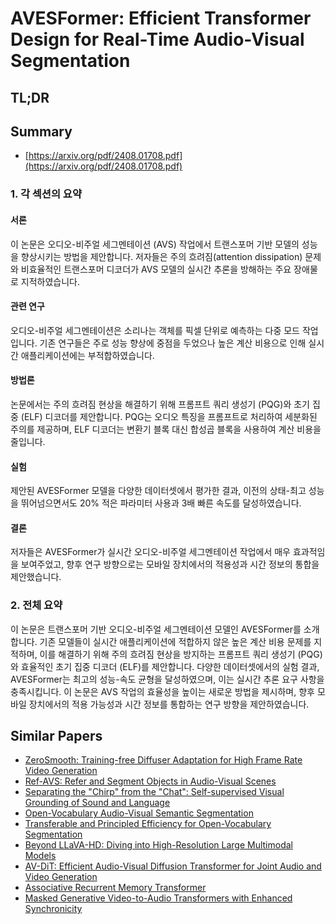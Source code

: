 # AVESFormer: Efficient Transformer Design for Real-Time Audio-Visual Segmentation
## TL;DR
## Summary
- [https://arxiv.org/pdf/2408.01708.pdf](https://arxiv.org/pdf/2408.01708.pdf)

### 1. 각 섹션의 요약

#### 서론
이 논문은 오디오-비주얼 세그멘테이션 (AVS) 작업에서 트랜스포머 기반 모델의 성능을 향상시키는 방법을 제안합니다. 저자들은 주의 흐려짐(attention dissipation) 문제와 비효율적인 트랜스포머 디코더가 AVS 모델의 실시간 추론을 방해하는 주요 장애물로 지적하였습니다.

#### 관련 연구
오디오-비주얼 세그멘테이션은 소리나는 객체를 픽셀 단위로 예측하는 다중 모드 작업입니다. 기존 연구들은 주로 성능 향상에 중점을 두었으나 높은 계산 비용으로 인해 실시간 애플리케이션에는 부적합하였습니다.

#### 방법론
논문에서는 주의 흐려짐 현상을 해결하기 위해 프롬프트 쿼리 생성기 (PQG)와 초기 집중 (ELF) 디코더를 제안합니다. PQG는 오디오 특징을 프롬프트로 처리하여 세분화된 주의를 제공하며, ELF 디코더는 변환기 블록 대신 합성곱 블록을 사용하여 계산 비용을 줄입니다.

#### 실험
제안된 AVESFormer 모델을 다양한 데이터셋에서 평가한 결과, 이전의 상태-최고 성능을 뛰어넘으면서도 20% 적은 파라미터 사용과 3배 빠른 속도를 달성하였습니다.

#### 결론
저자들은 AVESFormer가 실시간 오디오-비주얼 세그멘테이션 작업에서 매우 효과적임을 보여주었고, 향후 연구 방향으로는 모바일 장치에서의 적용성과 시간 정보의 통합을 제안했습니다.

### 2. 전체 요약

이 논문은 트랜스포머 기반 오디오-비주얼 세그멘테이션 모델인 AVESFormer를 소개합니다. 기존 모델들이 실시간 애플리케이션에 적합하지 않은 높은 계산 비용 문제를 지적하며, 이를 해결하기 위해 주의 흐려짐 현상을 방지하는 프롬프트 쿼리 생성기 (PQG)와 효율적인 초기 집중 디코더 (ELF)를 제안합니다. 다양한 데이터셋에서의 실험 결과, AVESFormer는 최고의 성능-속도 균형을 달성하였으며, 이는 실시간 추론 요구 사항을 충족시킵니다. 이 논문은 AVS 작업의 효율성을 높이는 새로운 방법을 제시하며, 향후 모바일 장치에서의 적용 가능성과 시간 정보를 통합하는 연구 방향을 제안하였습니다.

## Similar Papers
- [ZeroSmooth: Training-free Diffuser Adaptation for High Frame Rate Video Generation](2406.00908.md)
- [Ref-AVS: Refer and Segment Objects in Audio-Visual Scenes](2407.10957.md)
- [Separating the "Chirp" from the "Chat": Self-supervised Visual Grounding of Sound and Language](2406.05629.md)
- [Open-Vocabulary Audio-Visual Semantic Segmentation](2407.21721.md)
- [Transferable and Principled Efficiency for Open-Vocabulary Segmentation](2404.07448.md)
- [Beyond LLaVA-HD: Diving into High-Resolution Large Multimodal Models](2406.08487.md)
- [AV-DiT: Efficient Audio-Visual Diffusion Transformer for Joint Audio and Video Generation](2406.07686.md)
- [Associative Recurrent Memory Transformer](2407.04841.md)
- [Masked Generative Video-to-Audio Transformers with Enhanced Synchronicity](2407.10387.md)
